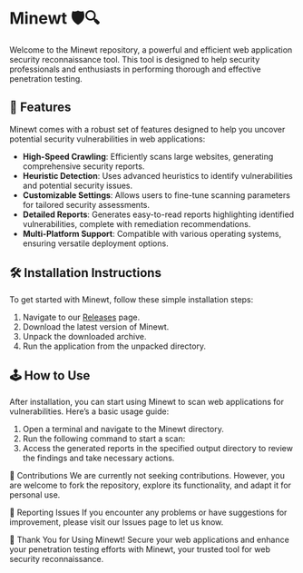 # Minewt 🛡️🔍

Welcome to the Minewt repository, a powerful and efficient web application security reconnaissance tool. This tool is designed to help security professionals and enthusiasts in performing thorough and effective penetration testing.

## 🚀 Features

Minewt comes with a robust set of features designed to help you uncover potential security vulnerabilities in web applications:

- **High-Speed Crawling**: Efficiently scans large websites, generating comprehensive security reports.
- **Heuristic Detection**: Uses advanced heuristics to identify vulnerabilities and potential security issues.
- **Customizable Settings**: Allows users to fine-tune scanning parameters for tailored security assessments.
- **Detailed Reports**: Generates easy-to-read reports highlighting identified vulnerabilities, complete with remediation recommendations.
- **Multi-Platform Support**: Compatible with various operating systems, ensuring versatile deployment options.

## 🛠️ Installation Instructions

To get started with Minewt, follow these simple installation steps:

1. Navigate to our [Releases](../../releases) page.
2. Download the latest version of Minewt.
3. Unpack the downloaded archive.
4. Run the application from the unpacked directory.

## 🕹️ How to Use

After installation, you can start using Minewt to scan web applications for vulnerabilities. Here’s a basic usage guide:

1. Open a terminal and navigate to the Minewt directory.
2. Run the following command to start a scan:
3. Access the generated reports in the specified output directory to review the findings and take necessary actions.

🛑 Contributions
We are currently not seeking contributions. However, you are welcome to fork the repository, explore its functionality, and adapt it for personal use.

🐞 Reporting Issues
If you encounter any problems or have suggestions for improvement, please visit our Issues page to let us know.

🌟 Thank You for Using Minewt!
Secure your web applications and enhance your penetration testing efforts with Minewt, your trusted tool for web security reconnaissance.
